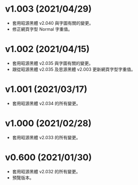v1.003 (2021/04/29)
====
- 套用昭源黑體 v2.040 與字圖有關的變更。
- 修正網頁字型 Normal 字重值。

v1.002 (2021/04/15)
====
- 套用昭源黑體 v2.035 與字圖有關的變更。
- 跟從昭源黑體 v2.035 及思源黑體 v2.003 更新網頁字型字重值。

v1.001 (2021/03/17)
====
- 套用昭源黑體 v2.034 的所有變更。

v1.000 (2021/02/28)
====
- 套用昭源黑體 v2.033 的所有變更。

v0.600 (2021/01/30)
====
- 套用昭源黑體 v2.032 的所有變更。
- 預覽版本。
